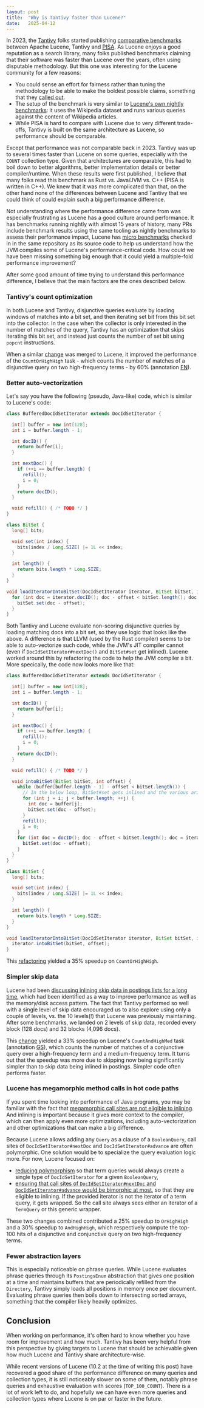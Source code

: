 ```yaml
---
layout: post
title:  "Why is Tantivy faster than Lucene?"
date:   2025-04-12
---
```


In 2023, the [Tantivy](https://github.com/quickwit-oss/tantivy) folks started publishing [comparative benchmarks](https://tantivy-search.github.io/bench/) between Apache Lucene, Tantivy and [PISA](https://github.com/pisa-engine/pisa). As Lucene enjoys a good reputation as a search library, many folks published benchmarks claiming that their software was faster than Lucene over the years, often using disputable methodology. But this one was interesting for the Lucene community for a few reasons:
 - You could sense an effort for fairness rather than tuning the methodology to be able to make the boldest possible claims, something that they [called out](https://github.com/quickwit-oss/search-benchmark-game/blob/3c124e2823e27e2c425769ffac24c71085065502/README.md?plain=1#L19-L21).
 - The setup of the benchmark is very similar to [Lucene's own nightly benchmarks](https://benchmarks.mikemccandless.com/): it uses the Wikipedia dataset and runs various queries against the content of Wikipedia articles.
 - While PISA is hard to compare with Lucene due to very different trade-offs, Tantivy is built on the same architecture as Lucene, so performance should be comparable.

Except that performance was not comparable back in 2023. Tantivy was up to several times faster than Lucene on some queries, especially with the `COUNT` collection type. Given that architectures are comparable, this had to boil down to better algorithms, better implementation details or better compiler/runtime. When these results were first published, I believe that many folks read this benchmark as Rust vs. Java/JVM vs. C++ (PISA is written in C++). We knew that it was more complicated than that, on the other hand none of the differences between Lucene and Tantivy that we could think of could explain such a big performance difference.

Not understanding where the performance difference came from was especially frustrating as Lucene has a good culture around performance. It has benchmarks running nightly with almost 15 years of history, many PRs include benchmark results using the same tooling as nightly benchmarks to assess their performance impact, Lucene has [micro benchmarks](https://github.com/apache/lucene/tree/main/lucene/benchmark-jmh) checked in in the same repository as its source code to help us understand how the JVM compiles some of Lucene's performance-critical code. How could we have been missing something big enough that it could yield a multiple-fold performance improvement?

After some good amount of time trying to understand this performance difference, I believe that the main factors are the ones described below.

### Tantivy's count optimization

In both Lucene and Tantivy, disjunctive queries evaluate by loading windows of matches into a bit set, and then iterating set bit from this bit set into the collector. In the case when the collector is only interested in the number of matches of the query, Tantivy has an optimization that skips iterating this bit set, and instead just counts the number of set bit using `popcnt` instructions.

When a similar [change](https://github.com/apache/lucene/pull/12415) was merged to Lucene, it improved the performance of the `CountOrHighHigh` task - which counts the number of matches of a disjunctive query on two high-frequency terms - by 60% (annotation [FN](https://benchmarks.mikemccandless.com/CountOrHighHigh.html)). 

### Better auto-vectorization

Let's say you have the following (pseudo, Java-like) code, which is similar to Lucene's code:

```java
class BufferedDocIdSetIterator extends DocIdSetIterator {

  int[] buffer = new int[128];
  int i = buffer.length - 1;

  int docID() {
    return buffer[i];
  }

  int nextDoc() {
    if (++i == buffer.length) {
      refill();
      i = 0;
    }
    return docID();
  }

  void refill() { /* TODO */ }
}

class BitSet {
  long[] bits;

  void set(int index) {
    bits[index / Long.SIZE] |= 1L << index;
  }

  int length() {
    return bits.length * Long.SIZE;
  }
}

void loadIteratorIntoBitSet(DocIdSetIterator iterator, BitSet bitSet, int offset) {
  for (int doc = iterator.docID(); doc - offset < bitSet.length(); doc = iterator.nextDoc()) {
    bitSet.set(doc - offset);
  }
}
```

Both Tantivy and Lucene evaluate non-scoring disjunctive queries by loading matching docs into a bit set, so they use logic that looks like the above. A difference is that LLVM (used by the Rust compiler) seems to be able to auto-vectorize such code, while the JVM's JIT compiler cannot (even if `DocIdSetIterator#nextDoc()` and `BitSet#set` get inlined). Lucene worked around this by refactoring the code to help the JVM compiler a bit. More specically, the code now looks more like that:

```java
class BufferedDocIdSetIterator extends DocIdSetIterator {

  int[] buffer = new int[128];
  int i = buffer.length - 1;

  int docID() {
    return buffer[i];
  }

  int nextDoc() {
    if (++i == buffer.length) {
      refill();
      i = 0;
    }
    return docID();
  }

  void refill() { /* TODO */ }

  void intoBitSet(BitSet bitSet, int offset) {
    while (buffer[buffer.length - 1] - offset < bitSet.length()) {
      // In the below loop, BitSet#set gets inlined and the various arithmetic operations auto-vectorize.
      for (int j = i; j < buffer.length; ++j) {
        int doc = buffer[j];
        bitSet.set(doc - offset);
      }
      refill();
      i = 0;
    }
    for (int doc = docID(); doc - offset < bitSet.length(); doc = iterator.nextDoc()) {
      bitSet.set(doc - offset);
    }
  }
}

class BitSet {
  long[] bits;

  void set(int index) {
    bits[index / Long.SIZE] |= 1L << index;
  }

  int length() {
    return bits.length * Long.SIZE;
  }
}

void loadIteratorIntoBitSet(DocIdSetIterator iterator, BitSet bitSet, int offset) {
  iterator.intoBitSet(bitSet, offset);
}
```

This [refactoring](https://github.com/apache/lucene/pull/14069) yielded a 35% speedup on `CountOrHighHigh`.

### Simpler skip data

Lucene had been [discussing inlining skip data in postings lists for a long time](https://github.com/apache/lucene/issues/4036), which had been identified as a way to improve performance as well as the memory/disk access pattern. The fact that Tantivy performed so well with a single level of skip data encouraged us to also explore using only a couple of levels, vs. the 10 levels(!) that Lucene was previously maintaining. After some benchmarks, we landed on 2 levels of skip data, recorded every block (128 docs) and 32 blocks (4,096 docs).

This [change](https://github.com/apache/lucene/pull/13585) yielded a 33% speedup on Lucene's `CountAndHighMed` task (annotation [GS](https://benchmarks.mikemccandless.com/CountAndHighMed.html)), which counts the number of matches of a conjunctive query over a high-frequency term and a medium-frequency term. It turns out that the speedup was more due to skipping now being significantly simpler than to skip data being inlined in postings. Simpler code often performs faster.

### Lucene has megamorphic method calls in hot code paths

If you spent time looking into performance of Java programs, you may be familiar with the fact that [megamorphic call sites are not eligible to inlining](https://shipilev.net/blog/2015/black-magic-method-dispatch/). And inlining is important because it gives more context to the compiler, which can then apply even more optimizations, including auto-vectorization and other optimizations that can make a big difference.

Because Lucene allows adding any `Query` as a clause of a `BooleanQuery`, call sites of `DocIdSetIterator#nextDoc` and `DocIdSetIterator#advance` are often polymorphic. One solution would be to specialize the query evaluation logic more. For now, Lucene focused on:
 - [reducing polymorphism](https://github.com/apache/lucene/pull/14017) so that term queries would always create a single type of `DocIdSetIterator` for a given `BooleanQuery`,
 - [ensuring that call sites of `DocIdSetIterator#nextDoc` and `DocIdSetIterator#advance` would be bimorphic at most](https://github.com/apache/lucene/pull/14023), so that they are eligible to inlining. If the provided iterator is not the iterator of a term query, it gets wrapped. So the call site always sees either an iterator of a `TermQuery` or this generic wrapper.

These two changes combined contributed a 25% speedup to `OrHighHigh` and a 30% speedup to `AndHighHigh`, which respectively compute the top-100 hits of a disjunctive and conjunctive query on two high-frequency terms.

### Fewer abstraction layers

This is especially noticeable on phrase queries. While Lucene evaluates phrase queries through its `PostingsEnum` abstraction that gives one position at a time and maintains buffers that are periodically refilled from the `Directory`, Tantivy simply loads all positions in memory once per document. Evaluating phrase queries then boils down to intersecting sorted arrays, something that the compiler likely heavily optimizes.

## Conclusion

When working on performance, it's often hard to know whether you have room for improvement and how much. Tantivy has been very helpful from this perspective by giving targets to Lucene that should be achievable given how much Lucene and Tantivy share architecture-wise.

While recent versions of Lucene (10.2 at the time of writing this post) have recovered a good share of the performance difference on many queries and collection types, it is still noticeably slower on some of them, notably phrase queries and exhaustive evaluation with scores (`TOP_100_COUNT`). There is a lot of work left to do, and hopefully we can have even more queries and collection types where Lucene is on par or faster in the future.
